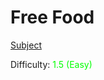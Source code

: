 # Free Food

[Subject](https://open.kattis.com/problems/freefood)

Difficulty: <span style="color:lime">1.5 (Easy)</span>

